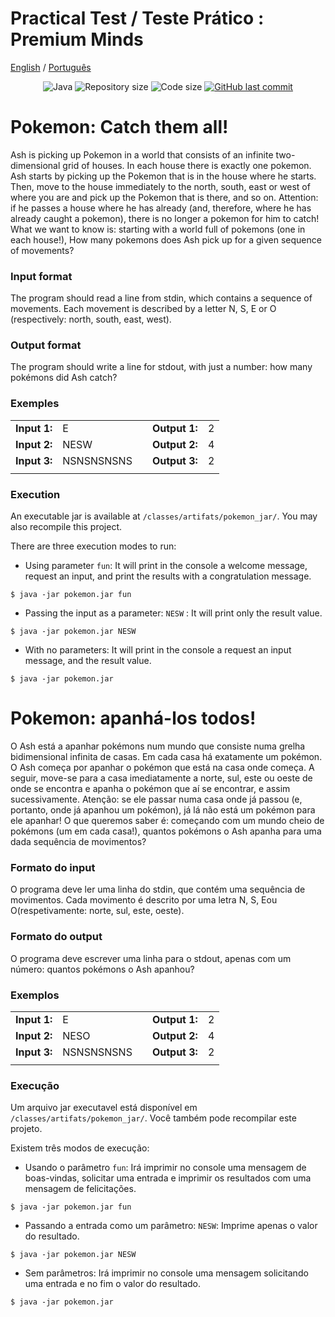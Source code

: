 # Practical Test / Teste Prático  : Premium Minds 
[English](#pokemon-catch-them-all) / [Português](#pokemon-apanhá-los-todos)

<p align="center">
<img src="https://img.shields.io/static/v1?&message=Java&color=blue?style=plastic&logo=Java" alt="Java" />

<img alt="Repository size" src="https://img.shields.io/github/repo-size/fmreina/pokemon-premium-minds">
<img alt="Code size" src="https://img.shields.io/github/languages/code-size/fmreina/pokemon-premium-minds">

<a href="https://github.com/fmreina/ecoleta/commits/master">
<img alt="GitHub last commit" src="https://img.shields.io/github/last-commit/fmreina/pokemon-premium-minds">
</a>
</p>

# Pokemon: Catch them all! 
Ash is picking up Pokemon in a world that consists of an infinite two-dimensional grid of houses.
In each house there is exactly one pokemon. 
Ash starts by picking up the Pokemon that is in the house where he starts.
Then, move to the house immediately to the north, south, east or west of where you are and pick up the Pokemon that is there, and so on. 
Attention: if he passes a house where he has already (and, therefore, where he has already caught a pokemon), there is no longer a pokemon for him to catch!
What we want to know is: starting with a world full of pokemons (one in each house!), How many pokemons does Ash pick up for a given sequence of movements?

### Input format
The program should read a line from stdin, which contains a sequence of movements. Each movement is described by a letter N, S, E or O (respectively: north, south, east, west).

### Output format
The program should write a line for stdout, with just a number: how many pokémons did Ash catch?

### Exemples
|            |          |   |             |   |
|------------|----------|---|-------------|---|
|**Input 1:**|E         |   |**Output 1:**| 2 |
|**Input 2:**|NESW      |   |**Output 2:**| 4 |
|**Input 3:**|NSNSNSNSNS|   |**Output 3:**| 2 |
|            |          |   |             |   |

### Execution
An executable jar is available at `/classes/artifats/pokemon_jar/`. You may also recompile this project.

There are three execution modes to run:
* Using parameter ` fun `: It will print in the console a welcome message, request an input, and print the results with a congratulation message.
```console
$ java -jar pokemon.jar fun
```
* Passing the input as a parameter: ` NESW ` : It will print only the result value.
```console
$ java -jar pokemon.jar NESW
```

* With no parameters: It will print in the console a request an input message, and the result value.
```console
$ java -jar pokemon.jar
```

#
#

# Pokemon: apanhá-los todos!
O Ash está a apanhar pokémons num mundo que consiste numa grelha bidimensional infinita de casas.
Em cada casa há exatamente um pokémon. 
O Ash começa por apanhar o pokémon que está na casa onde começa. 
A seguir, move-se para a casa imediatamente a norte, sul, este ou oeste de onde se encontra e apanha o pokémon que aí se encontrar, e assim sucessivamente. 
Atenção: se ele passar numa casa onde já passou (e, portanto, onde já apanhou um pokémon), já lá não está um pokémon para ele apanhar!
O que queremos saber é: começando com um mundo cheio de pokémons (um em cada casa!), quantos pokémons o Ash apanha para uma dada sequência de movimentos?

### Formato do input
O programa deve ler uma linha do stdin, que contém uma sequência de movimentos. Cada movimento é descrito por uma letra N, S, Eou O(respetivamente: norte, sul, este, oeste).

### Formato do output
O programa deve escrever uma linha para o stdout, apenas com um número: quantos pokémons o Ash apanhou?

### Exemplos
|            |          |   |             |   |
|------------|----------|---|-------------|---|
|**Input 1:**|E         |   |**Output 1:**| 2 |
|**Input 2:**|NESO      |   |**Output 2:**| 4 |
|**Input 3:**|NSNSNSNSNS|   |**Output 3:**| 2 |
|            |          |   |             |   |

### Execução
Um arquivo jar executavel está disponível em `/classes/artifats/pokemon_jar/`. Você também pode recompilar este projeto.

Existem três modos de execução:
* Usando o parâmetro `fun`: Irá imprimir no console uma mensagem de boas-vindas, solicitar uma entrada e imprimir os resultados com uma mensagem de felicitações.
```console
$ java -jar pokemon.jar fun
```
* Passando a entrada como um parâmetro: `NESW`: Imprime apenas o valor do resultado.
```console
$ java -jar pokemon.jar NESW
```

* Sem parâmetros: Irá imprimir no console uma mensagem solicitando uma entrada e no fim o valor do resultado.
```console
$ java -jar pokemon.jar
```







